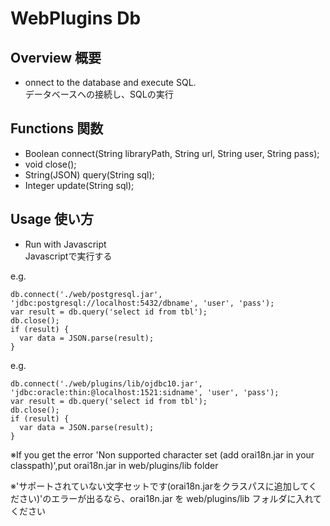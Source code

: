 # WebPlugins Db
## Overview 概要
 * onnect to the database and execute SQL.  
 データベースへの接続し、SQLの実行
## Functions 関数
 * Boolean connect(String libraryPath, String url, String user, String pass);
 * void close();
 * String(JSON) query(String sql);
 * Integer update(String sql);
## Usage 使い方
 * Run with Javascript  
 Javascriptで実行する  

e.g.  
```
db.connect('./web/postgresql.jar', 'jdbc:postgresql://localhost:5432/dbname', 'user', 'pass');
var result = db.query('select id from tbl');
db.close();
if (result) {
  var data = JSON.parse(result);
}
```

e.g.

```
db.connect('./web/plugins/lib/ojdbc10.jar', 'jdbc:oracle:thin:@localhost:1521:sidname', 'user', 'pass');
var result = db.query('select id from tbl');
db.close();
if (result) {
  var data = JSON.parse(result);
}
```

※If you get the error 'Non supported character set (add orai18n.jar in your classpath)',put orai18n.jar in web/plugins/lib folder

※'サポートされていない文字セットです(orai18n.jarをクラスパスに追加してください)'のエラーが出るなら、orai18n.jar を web/plugins/lib フォルダに入れてください

